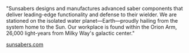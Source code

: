 "Sunsabers designs and manufactures advanced saber components that deliver leading-edge functionality and defense to their wielder. We are stationed on the isolated water planet—Earth—proudly hailing from the system home to the Sun. Our workplace is found within the Orion Arm, 26,000 light-years from Milky Way's galactic center."

[sunsabers.com](https://www.sunsabers.com/)
